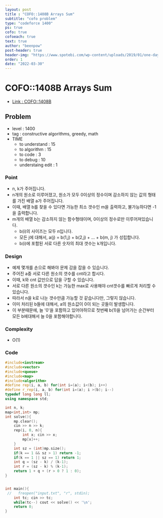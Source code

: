 ```yaml
---
layout: post
title : "COFO::1408B Arrays Sum"
subtitle: "cofo problem"
type: "codeforce 1400"
ps: true
cofo: true
cofoeach: true
text: true
author: "beenpow"
post-header: true
header-img: "https://www.spotebi.com/wp-content/uploads/2019/01/one-day-day-one-workout-motivation-spotebi.jpg"
order: 1
date: "2022-03-30"
---
```

# COFO::1408B Arrays Sum
- [Link : COFO::1408B](https://codeforces.com/problemset/problem/1408/B)


## Problem 

- level : 1400
- tag : constructive algorithms, greedy, math
- TIME
  - to understand    : 15
  - to algorithm     : 15
  - to code          : 3
  - to debug         : 10
  - understaing edit : 1

### Point
- n, k가 주어집니다.
- n개의 원소로 이루어졌고, 원소가 모두 0이상의 정수이며 감소하지 않는 값의 형태를 가진 배열 a가 주어집니다.
- 이때, 배열 b를 찾을 수 있다면 가능한 최소 갯수인 m을 출력하고, 불가능하다면 -1을 출력합니다.
- m개의 배열 b는 감소하지 않는 함수형태이며, 0이상의 정수로만 이루어져있습니다.
  - b(i)의 사이즈는 모두 n입니다.
  - 모든 j에 대해서, a(j) = b(1,j) + b(2,j) + ... + b(m, j) 가 성립합니다.
  - b(i)에 포함된 서로 다른 숫자의 최대 갯수는 k개입니다.

### Design
- 예제 몇개를 손으로 해봐야 문제 감을 잡을 수 있습니다.
- 주어진 a중 서로 다른 원소의 갯수를 cnt라고 합시다.
- 이때, k와 cnt 값만으로 답을 구할 수 있습니다.
- 서로 다른 원소의 갯수인 k는 가능한 max로 사용해야 cnt갯수를 빠르게 처리할 수 있습니다.
- 따라서 n을 k로 나눈 갯수만큼 가능할 것 같습니다만, 그렇지 않습니다.
- 이미 처리된 b들에 대해서, a의 원소값이 0이 되는 곳들이 발생합니다.
- 이 부분때문에, 늘 '0'을 포함하고 있어야하므로 첫번째 b(1)을 넘어가는 순간부터 모든 b에대해서 늘 0을 포함해야합니다.

### Complexity
- O(1)

### Code

```cpp
#include<iostream>
#include<vector>
#include<queue>
#include<map>
#include<algorithm>
#define rep(i, a, b) for(int i=(a); i<(b); i++)
#define r_rep(i, a, b) for(int i=(a); i >(b); i--)
typedef long long ll;
using namespace std;

int n, k;
map<int,int> mp;
int solve(){
    mp.clear();
    cin >> n >> k;
    rep(i, 0, n){
        int x; cin >> x;
        mp[x]++;
    }
    int sz = (int)mp.size();
    if(k == 1 && sz > 1) return -1;
    if(k == 1 || sz == 1) return 1;
    int q = (sz - k) / (k-1);
    int r = (sz - k) % (k-1);
    return 1 + q + (r > 0 ? 1 : 0);
}


int main(){
 //   freopen("input.txt", "r", stdin);
    int tc; cin >> tc;
    while(tc--) cout << solve() << '\n';
    return 0;
}

```
